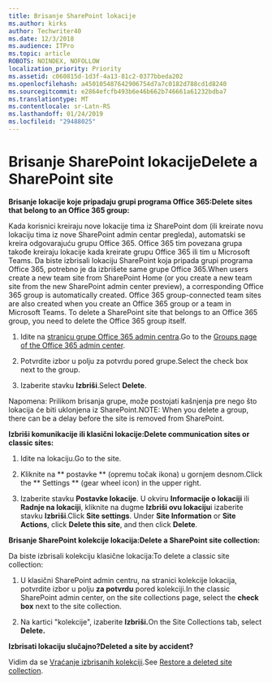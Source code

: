 ```yaml
---
title: Brisanje SharePoint lokacije
ms.author: kirks
author: Techwriter40
ms.date: 12/3/2018
ms.audience: ITPro
ms.topic: article
ROBOTS: NOINDEX, NOFOLLOW
localization_priority: Priority
ms.assetid: c060815d-1d3f-4a13-81c2-0377bbeda202
ms.openlocfilehash: a450105487642906754d7a7c0182d788cd1d8240
ms.sourcegitcommit: e2864efcfb493b6e46b662b746661a61232bdba7
ms.translationtype: MT
ms.contentlocale: sr-Latn-RS
ms.lasthandoff: 01/24/2019
ms.locfileid: "29488025"
---
```

# <a name="delete-a-sharepoint-site"></a><span data-ttu-id="61058-102">Brisanje SharePoint lokacije</span><span class="sxs-lookup"><span data-stu-id="61058-102">Delete a SharePoint site</span></span>

 <span data-ttu-id="61058-103">**Brisanje lokacije koje pripadaju grupi programa Office 365:**</span><span class="sxs-lookup"><span data-stu-id="61058-103">**Delete sites that belong to an Office 365 group:**</span></span>
  
<span data-ttu-id="61058-p101">Kada korisnici kreiraju nove lokacije tima iz SharePoint dom (ili kreirate novu lokaciju tima iz nove SharePoint admin centar pregleda), automatski se kreira odgovarajuću grupu Office 365. Office 365 tim povezana grupa takođe kreiraju lokacije kada kreirate grupu Office 365 ili tim u Microsoft Teams. Da biste izbrisali lokaciju SharePoint koja pripada grupi programa Office 365, potrebno je da izbrišete same grupe Office 365.</span><span class="sxs-lookup"><span data-stu-id="61058-p101">When users create a new team site from SharePoint Home (or you create a new team site from the new SharePoint admin center preview), a corresponding Office 365 group is automatically created. Office 365 group-connected team sites are also created when you create an Office 365 group or a team in Microsoft Teams. To delete a SharePoint site that belongs to an Office 365 group, you need to delete the Office 365 group itself.</span></span> 
  
1. <span data-ttu-id="61058-107">Idite na [stranicu grupe Office 365 admin centra](https://portal.office.com/adminportal/home#/groups).</span><span class="sxs-lookup"><span data-stu-id="61058-107">Go to the [Groups page of the Office 365 admin center](https://portal.office.com/adminportal/home#/groups).</span></span>
  
2. <span data-ttu-id="61058-108">Potvrdite izbor u polju za potvrdu pored grupe.</span><span class="sxs-lookup"><span data-stu-id="61058-108">Select the check box next to the group.</span></span>
  
3. <span data-ttu-id="61058-109">Izaberite stavku **Izbriši**.</span><span class="sxs-lookup"><span data-stu-id="61058-109">Select **Delete**.</span></span> 
  
<span data-ttu-id="61058-110">Napomena: Prilikom brisanja grupe, može postojati kašnjenja pre nego što lokacija će biti uklonjena iz SharePoint.</span><span class="sxs-lookup"><span data-stu-id="61058-110">NOTE: When you delete a group, there can be a delay before the site is removed from SharePoint.</span></span>
  
 <span data-ttu-id="61058-111">**Izbriši komunikacije ili klasični lokacije:**</span><span class="sxs-lookup"><span data-stu-id="61058-111">**Delete communication sites or classic sites:**</span></span>
  
1. <span data-ttu-id="61058-112">Idite na lokaciju.</span><span class="sxs-lookup"><span data-stu-id="61058-112">Go to the site.</span></span>
  
2. <span data-ttu-id="61058-113">Kliknite na \*\* postavke \*\* (opremu točak ikona) u gornjem desnom.</span><span class="sxs-lookup"><span data-stu-id="61058-113">Click the \*\* Settings \*\* (gear wheel icon) in the upper right.</span></span> 
  
3. <span data-ttu-id="61058-p102">Izaberite stavku **Postavke lokacije**. U okviru **Informacije o lokaciji** ili **Radnje na lokaciji**, kliknite na dugme **Izbriši ovu lokaciju**i izaberite stavku **Izbriši**.</span><span class="sxs-lookup"><span data-stu-id="61058-p102">Click **Site settings**. Under **Site Information** or **Site Actions**, click **Delete this site**, and then click **Delete**.</span></span> 
  
 <span data-ttu-id="61058-116">**Brisanje SharePoint kolekcije lokacija:**</span><span class="sxs-lookup"><span data-stu-id="61058-116">**Delete a SharePoint site collection:**</span></span>
  
<span data-ttu-id="61058-117">Da biste izbrisali kolekciju klasične lokacija:</span><span class="sxs-lookup"><span data-stu-id="61058-117">To delete a classic site collection:</span></span>
  
1. <span data-ttu-id="61058-118">U klasični SharePoint admin centru, na stranici kolekcije lokacija, potvrdite izbor u polju **za potvrdu** pored kolekciji.</span><span class="sxs-lookup"><span data-stu-id="61058-118">In the classic SharePoint admin center, on the site collections page, select the **check box** next to the site collection.</span></span> 
  
2. <span data-ttu-id="61058-119">Na kartici "kolekcije", izaberite **Izbriši.**</span><span class="sxs-lookup"><span data-stu-id="61058-119">On the Site Collections tab, select **Delete.**</span></span>
  
 <span data-ttu-id="61058-120">**Izbrisati lokaciju slučajno?**</span><span class="sxs-lookup"><span data-stu-id="61058-120">**Deleted a site by accident?**</span></span>
  
<span data-ttu-id="61058-121">Vidim da se [Vraćanje izbrisanih kolekciji](https://go.microsoft.com/fwlink/?linkid=867660).</span><span class="sxs-lookup"><span data-stu-id="61058-121">See [Restore a deleted site collection](https://go.microsoft.com/fwlink/?linkid=867660).</span></span>
  

